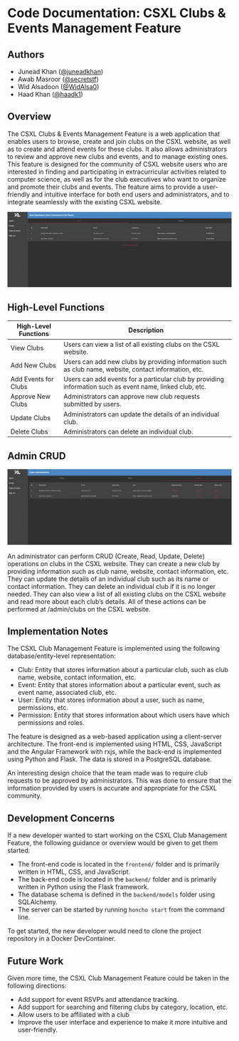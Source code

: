 # Code Documentation: CSXL Clubs & Events Management Feature

## Authors
- Junead Khan ([@juneadkhan](https://github.com/juneadkhan))
- Awab Masroor ([@secretstf](https://github.com/secretstf))
- Wid Alsadoon ([@WidAlsa0](https://github.com/widalsa0))
- Haad Khan ([@haadk1](https://github.com/haadk1))

## Overview
The CSXL Clubs & Events Management Feature is a web application that enables users to browse, create and join clubs on the CSXL website, as well as to create and attend events for these clubs. It also allows administrators to review and approve new clubs and events, and to manage existing ones. This feature is designed for the community of CSXL website users who are interested in finding and participating in extracurricular activities related to computer science, as well as for the club executives who want to organize and promote their clubs and events. The feature aims to provide a user-friendly and intuitive interface for both end users and administrators, and to integrate seamlessly with the existing CSXL website.

![Clubs](./images/clubs.png)

## High-Level Functions
| High-Level Functions | Description |
| --- | --- |
| View Clubs | Users can view a list of all existing clubs on the CSXL website. |
| Add New Clubs | Users can add new clubs by providing information such as club name, website, contact information, etc. |
| Add Events for Clubs | Users can add events for a particular club by providing information such as event name, linked club, etc. |
| Approve New Clubs | Administrators can approve new club requests submitted by users. |
| Update Clubs | Administrators can update the details of an individual club. |
| Delete Clubs | Administrators can delete an individual club. |

## Admin CRUD

![Admin](./images/admin.png)

An administrator can perform CRUD (Create, Read, Update, Delete) operations on clubs in the CSXL website. They can create a new club by providing information such as club name, website, contact information, etc. They can update the details of an individual club such as its name or contact information. They can delete an individual club if it is no longer needed. They can also view a list of all existing clubs on the CSXL website and read more about each club’s details. All of these actions can be performed at /admin/clubs on the CSXL website.


## Implementation Notes
The CSXL Club Management Feature is implemented using the following database/entity-level representation:

- Club: Entity that stores information about a particular club, such as club name, website, contact information, etc.
- Event: Entity that stores information about a particular event, such as event name, associated club, etc.
- User: Entity that stores information about a user, such as name, permissions, etc.
- Permission: Entity that stores information about which users have which permissions and roles.


The feature is designed as a web-based application using a client-server architecture. The front-end is implemented using HTML, CSS, JavaScript and the Angular Framework with rxjs, while the back-end is implemented using Python and Flask. The data is stored in a PostgreSQL database.

An interesting design choice that the team made was to require club requests to be approved by administrators. This was done to ensure that the information provided by users is accurate and appropriate for the CSXL community.

## Development Concerns
If a new developer wanted to start working on the CSXL Club Management Feature, the following guidance or overview would be given to get them started:

- The front-end code is located in the `frontend/` folder and is primarily written in HTML, CSS, and JavaScript.
- The back-end code is located in the `backend/` folder and is primarily written in Python using the Flask framework.
- The database schema is defined in the `backend/models` folder using SQLAlchemy.
- The server can be started by running `honcho start` from the command line.

To get started, the new developer would need to clone the project repository in a Docker DevContainer.

## Future Work
Given more time, the CSXL Club Management Feature could be taken in the following directions:

- Add support for event RSVPs and attendance tracking.
- Add support for searching and filtering clubs by category, location, etc.
- Allow users to be affiliated with a club
- Improve the user interface and experience to make it more intuitive and user-friendly.